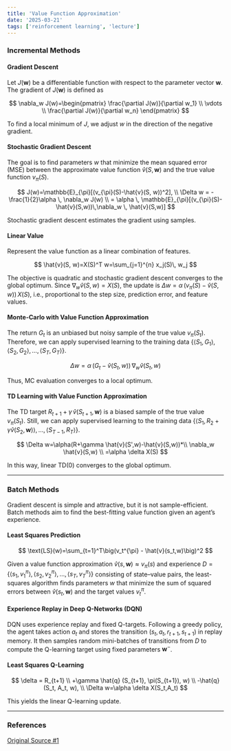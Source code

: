 ```yaml
---
title: 'Value Function Approximation'
date: '2025-03-21'
tags: ['reinforcement learning', 'lecture']
---
```


### Incremental Methods

#### Gradient Descent

Let $J(\mathbf{w})$ be a differentiable function with respect to the parameter vector $\mathbf{w}$. The gradient of $J(\mathbf{w})$ is defined as

$$
\nabla_w J(w)=\begin{pmatrix}
\frac{\partial J(w)}{\partial w_1} \\
\vdots \\
\frac{\partial J(w)}{\partial w_n}
\end{pmatrix}
$$

To find a local minimum of $J$, we adjust $w$ in the direction of the negative gradient.

#### Stochastic Gradient Descent

The goal is to find parameters $w$ that minimize the mean squared error (MSE) between the approximate value function $\hat{v}(S, \mathbf{w})$ and the true value function $v_{\pi}(S)$.

$$
J(w)=\mathbb{E}_{\pi}[(v_{\pi}(S)-\hat{v}(S, w))^2], \\
\Delta w = -\frac{1}{2}\alpha \, \nabla_w J(w) \\
= \alpha \, \mathbb{E}_{\pi}[(v_{\pi}(S)-\hat{v}(S,w))\,\nabla_w \, \hat{v}(S,w)]
$$

Stochastic gradient descent estimates the gradient using samples.

#### Linear Value

Represent the value function as a linear combination of features.

$$
\hat{v}(S, w)=X(S)^T w=\sum_{j=1}^{n} x_j(S)\, w_j
$$

The objective is quadratic and stochastic gradient descent converges to the global optimum. Since $\nabla_w \hat{v}(S,w)=X(S)$, the update is $\Delta w=\alpha\,(v_{\pi}(S)-\hat{v}(S,w))\,X(S)$, i.e., proportional to the step size, prediction error, and feature values.

#### Monte-Carlo with Value Function Approximation

The return $G_t$ is an unbiased but noisy sample of the true value $v_\pi(S_t)$. Therefore, we can apply supervised learning to the training data $\{\langle S_1, G_1\rangle, \langle S_2, G_2\rangle, \dots, \langle S_T, G_T\rangle\}$.

$$
\Delta w = \alpha\,(G_t-\hat{v}(S_t,w))\,\nabla_w \hat{v}(S_t,w)
$$

Thus, MC evaluation converges to a local optimum.

#### TD Learning with Value Function Approximation

The TD target $R_{t+1} + \gamma\,\hat{v}(S_{t+1}, \mathbf{w})$ is a biased sample of the true value $v_\pi(S_t)$. Still, we can apply supervised learning to the training data $\{\langle S_1, R_2 + \gamma\hat{v}(S_2, \mathbf{w})\rangle, \dots, \langle S_{T-1}, R_T\rangle\}$.

$$
\Delta w=\alpha(R+\gamma \hat{v}(S',w)-\hat{v}(S,w))*\\
\nabla_w \hat{v}(S,w) \\
=\alpha \delta X(S)
$$

In this way, linear TD(0) converges to the global optimum.

---

### Batch Methods

Gradient descent is simple and attractive, but it is not sample-efficient. Batch methods aim to find the best-fitting value function given an agent’s experience.

#### Least Squares Prediction

$$
\text{LS}(w)=\sum_{t=1}^T\big(v_t^{\pi} - \hat{v}(s_t,w)\big)^2
$$

Given a value function approximation $\hat{v}(s, \mathbf{w}) \approx v_\pi(s)$ and experience $D = \{ \langle s_1, v^\pi_1 \rangle, \langle s_2, v^\pi_2 \rangle, \dots, \langle s_T, v^\pi_T \rangle \}$ consisting of state–value pairs, the least-squares algorithm finds parameters $w$ that minimize the sum of squared errors between $\hat{v}(s_t, \mathbf{w})$ and the target values $v_t^{\pi}$.

#### Experience Replay in Deep Q-Networks (DQN)

DQN uses experience replay and fixed Q-targets. Following a greedy policy, the agent takes action $a_t$ and stores the transition $(s_t, a_t, r_{t+1}, s_{t+1})$ in replay memory. It then samples random mini-batches of transitions from $D$ to compute the Q-learning target using fixed parameters $\mathbf{w}^-$. 

#### Least Squares Q-Learning

$$
\delta = R_{t+1} \\
+\gamma \hat{q} (S_{t+1}, \pi(S_{t+1}), w) \\
-\hat{q}(S_t, A_t, w), \\
\Delta w=\alpha \delta X(S_t,A_t)
$$

This yields the linear Q-learning update.

---

### References

[Original Source #1](https://davidstarsilver.wordpress.com/wp-content/uploads/2025/04/lecture-6-value-function-approximation-.pdf)



